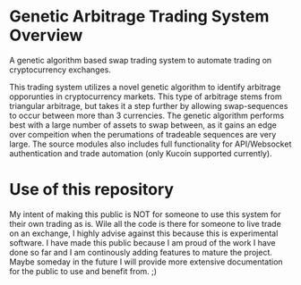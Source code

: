 # Genetic Arbitrage Trading System Overview
A genetic algorithm based swap trading system to automate trading on cryptocurrency exchanges.

This trading system utilizes a novel genetic algorithm to identify arbitrage opporunties in cryptocurrency markets. This type of arbitrage stems from triangular arbitrage, but takes it a step further by allowing swap-sequences to occur between more than 3 currencies. The genetic algorithm performs best with a large number of assets to swap between, as it gains an edge over compeition when the perumations of tradeable sequences are very large. The source modules also includes full functionality for API/Websocket authentication and trade automation (only Kucoin supported currently).

# Use of this repository
My intent of making this public is NOT for someone to use this system for their own trading as is. Wile all the code is there for someone to live trade on an exchange, I highly advise against this because this is experimental software. I have made this public because I am proud of the work I have done so far and I am continously adding features to mature the project. Maybe someday in the future I will provide more extensive documentation for the public to use and benefit from. ;)
